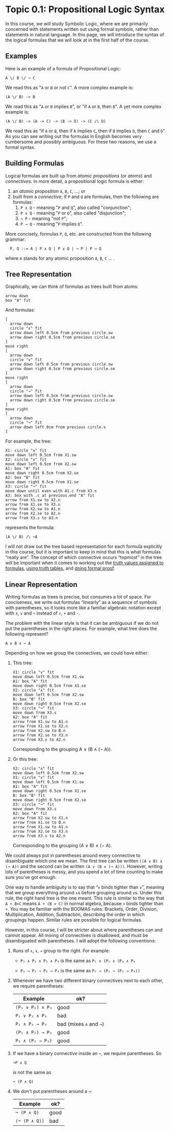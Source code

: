 # Topic 0.1: Propositional Logic Syntax

In this course, we will study Symbolic Logic, where we are primarily concerned with statements written out using formal symbols, rather than statements in natural language. In this page, we will introduce the syntax of the logical formulas that we will look at in the first half of the course.

## Examples

Here is an example of a formula of Propositional Logic:

```formula
A \/ B \/ ¬ C
```

We read this as "`A` or `B` or not `C`". A more complex example is:

```formula
(A \/ B) -> B
```

We read this as "`A` or `B` implies `B`", or "if `A` or `B`, then `B`". A yet more complex example is:

```formula
(A \/ B) -> (A -> C) -> (B -> D) -> (C /\ D)
```

We read this as "if `A` or `B`, then if `A` implies `C`, then if `B` implies `D`, then `C` and `D`". As you can see writing out the formulas in English becomes very cumbersome and possibly ambiguous. For these two reasons, we use a formal syntax.

## Building Formulas

Logical formulas are built up from *atomic propositions* (or
*atoms*) and *connectives*. In more detail, a propositional
logic formula is either:

1. an *atomic proposition* `A`, `B`, `C`, ...; or
2. built from a *connective*; if `P` and `Q` are formulas, then the
   following are formulas:
   1. `P ∧ Q` - meaning "`P` and `Q`", also called "conjunction";
   2. `P ∨ Q` - meaning "`P` or `Q`", also called "disjunction";
   3. `¬ P` - meaning "not `P`";
   4. `P → Q` - meaning "`P` implies `Q`".

More concisely, formulas `P`, `Q`, etc. are constructed from the following grammar:

```
  P, Q ::= A | P ∧ Q | P ∨ Q | ¬ P | P → Q
```

where `A` stands for any atomic proposition `A`, `B`, `C` ... .

## Tree Representation

Graphically, we can think of formulas as trees built from atoms:

```pikchr
arrow down
box "A" fit
```

And formulas:
```pikchr
[
  arrow down
  circle "∧" fit
  arrow down left 0.5cm from previous circle.sw
  arrow down right 0.5cm from previous circle.se
]
move right
[
  arrow down
  circle "∨" fit
  arrow down left 0.5cm from previous circle.sw
  arrow down right 0.5cm from previous circle.se
]
move right
[
  arrow down
  circle "→" fit
  arrow down left 0.5cm from previous circle.sw
  arrow down right 0.5cm from previous circle.se
]
move right
[
  arrow down
  circle "¬" fit
  arrow down left 0cm from previous circle.s
]
```

For example, the tree:

```pikchr
X1: circle "∧" fit
move down left 0.5cm from X1.sw
X2: circle "∨" fit
move down left 0.5cm from X2.sw
A1: box "A" fit
move down right 0.5cm from X2.se
A2: box "B" fit
move down right 0.5cm from X1.se
X3: circle "¬" fit
move down until even with A1.c from X3.s
A3: box with .c at previous.end "A" fit
arrow from X1.sw to X2.n
arrow from X1.se to X3.n
arrow from X2.sw to A1.n
arrow from X2.se to A2.n
arrow from X3.s to A3.n
```
represents the formula:
```formula
(A \/ B) /\ ¬A
```

I will not draw out the tree based representation for each formula explicitly in this course, but it is important to keep in mind that this is what formulas “really are”. The concept of which connective occurs “topmost” in the tree will be important when it comes to working out the [truth values assigned to formulas](prop-logic-semantics.html), [using truth tables](truth-tables.html), and [doing formal proof](natural-deduction-intro.html).


## Linear Representation

Writing formulas as trees is precise, but consumes a lot of space. For conciseness, we write out formulas “linearly” as a sequence of symbols with parentheses, so it looks more like a familiar algebraic notation except with `∧`, `∨` and `¬` instead of `×`, `+` and `-`.

The problem with the linear style is that it can be ambiguous if we do not put the parentheses in the right places. For example, what tree does the following represent?
```
A ∨ B ∧ ¬ A
```
Depending on how we group the connectives, we could have either:
1. This tree:
   ```pikchr
   X1: circle "∨" fit
   move down left 0.5cm from X1.sw
   A1: box "A" fit
   move down right 0.5cm from X1.se
   X2: circle "∧" fit
   move down left 0.5cm from X2.sw
   B: box "B" fit
   move down right 0.5cm from X2.se
   X3: circle "¬" fit
   move down from X3.s
   A2: box "A" fit
   arrow from X1.sw to A1.n
   arrow from X1.se to X2.n
   arrow from X2.sw to B.n
   arrow from X2.se to X3.n
   arrow from X3.s to A2.n
   ```
   Corresponding to the grouping A ∨ (B ∧ (¬ A)).

2. Or this tree:
   ```pikchr
   X2: circle "∧" fit
   move down left 0.5cm from X2.sw
   X1: circle "∨" fit
   move down left 0.5cm from X1.sw
   A1: box "A" fit
   move down right 0.5cm from X1.se
   B: box "B" fit
   move down right 0.5cm from X2.se
   X3: circle "¬" fit
   move down from X3.s
   A2: box "A" fit
   arrow from X2.sw to X1.n
   arrow from X1.se to B.n
   arrow from X1.sw to A1.n
   arrow from X2.se to X3.n
   arrow from X3.s to A2.n
   ```

   Corresponding to the grouping (A ∨ B) ∧ (¬ A).

We could always put in parentheses around every connective to disambiguate which one we mean.  The first tree can be written `((A ∨ B) ∧ (¬ A))` and the second can be written `(A ∨ (B ∧ (¬ A)))`. However, writing lots of parentheses is messy, and you spend a lot of time counting to make sure you've got enough.

One way to handle ambiguity is to say that “`∧` binds tighter than `∨`”, meaning that we group everything around `∧`s before grouping around `∨`s. Under this rule, the right hand tree is the one meant. This rule is similar to the way that `A + B×C` means `A + (B × C)` in normal algebra, because `×` binds tighter than `+`. You may be familiar with the BODMAS rules: Brackets, Order, Division, Multiplication, Addition, Subtraction, describing the order in which groupings happen. Similar rules are possible for logical formulas.

However, in this course, I will be stricter about where parentheses can and cannot appear. All mixing of connectives is disallowed, and must be disambiguated with parentheses. I will adopt the following conventions:

1. Runs of `∧`, `∨`, `→` group to the right. For example:

   - `P₁ ∧ P₂ ∧ P₃ ∧ P₄` is the same as `P₁ ∧ (P₂ ∧ (P₃ ∧ P₄`

   - `P₁ → P₂ → P₃ → P₄`  is the same as `P₁ → (P₂ → (P₃ → P₄))`

2.  Whenever we have two different binary connectives next to each other, we require parentheses:

	| Example          | ok?                     |
	|------------------|-------------------------|
	| `(P₁ ∨ P₂) ∧ P₃` | good                    |
	| `P₁ ∨ P₂ ∧ P₃`   | bad                     |
	| `P₁ ∧ P₂ → P₃`   | bad (mixes `∧` and `→`) |
	| `(P₁ ∧ P₂) → P₃` | good                    |
	| `P₁ ∧ (P₂ → P₃)` | good                    |

3.  If we have a binary connective inside an `¬`, we require parentheses. So
    ```formula
	¬P ∧ Q
	```
	is not the same as
	```formula
	¬ (P ∧ Q)
	```

3. We don't put parentheses around a `¬`:

   | Example       | ok?  |
   |---------------|------|
   | `¬ (P ∧ Q)`   | good |
   | `(¬ (P ∧ Q))` | bad  |
